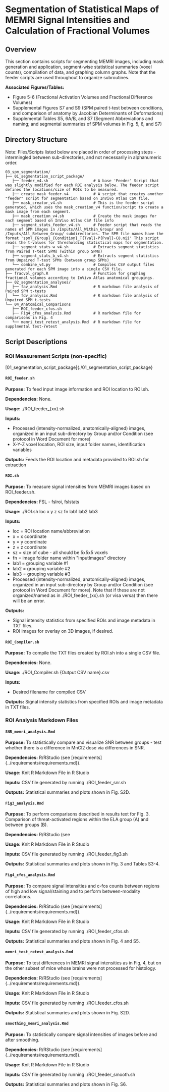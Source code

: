 # Segmentation of Statistical Maps of MEMRI Signal Intensities and Calculation of Fractional Volumes

## Overview
This section contains scripts for segmenting MEMRI images, including mask generation and application, segment-wise statistical summaries (voxel counts), compilation of data, and graphing column graphs. Note that the feeder scripts are used throughout to organize subroutines.

**Associated Figures/Tables:**
- Figure 5-6 (Fractional Activation Volumes and Fractional Difference Volumes)
- Supplemental Figures S7 and S9 (SPM paired t-test between conditions, and comparison of anatomy by Jacobian Determinants of Deformations)
- Supplemental Tables S5, 6A/B, and S7 (Segment Abbreviations and naming; and segmental summaries of SPM volumes in Fig. 5, 6, and S7)

## Directory Structure

Note: Files/Scripts listed below are placed in order of processing steps - intermingled between sub-directories, and not necessarily in alphanumeric order.

```
03_spm_segmentation/
├── 01_segmentation_script_package/
   ├── feeder_v4.sh                    # A base 'Feeder' Script that was slightly modified for each ROI analysis below. The feeder script defines the locations/size of ROIs to be measured. 
   ├── create_mask_feeder.v4           # A script that creates another "feeder" script for segmentation based on InVivo Atlas CSV file.  
   ├── mask_creator_v4.sh              # This is the feeder script generated, which uses the mask_creation_v4 function/script to create a mask image from each segment. 
   ├── mask_creation_v4.sh             # Create the mask images for each segment based on InVivo Atlas CSV file info
   ├── segment_stats_feeder_v4.sh      # Feeder script that reads the names of SPM images in /Inputs/All_Within_Group/ and /Inputs/All_Between_Group/ subdirectories. The SPM file names have the format 'spmT_{Group}_{Condition}_T{Tval}-P{Pval}-C8.nii' This script reads the t-values for thresholding statistical maps for segmentation.
   ├── segment_stats_w_v4.sh           # Extracts segment statistics from Paired T-test SPMs (within group SPMs)
   ├── segment_stats_b_v4.sh           # Extracts segment statistics from Unpaired T-test SPMs (between group SPMs)
   └── combine_v4.py                   # Compiles CSV output files generated for each SPM image into a single CSV file.
├── fracvol_graph.R                    # Function for graphing fractional volumes according to InVivo Atlas anatomical groupings.
├── 02_segmentation_analyses/                   
│  ├── fav_analysis.Rmd                # R markdown file analysis of Paired SPM t-tests             
│  └── fdv_analysis.Rmd                # R markdown file analysis of Unpaired SPM t-tests  
└── 04_Anatomical_Comparisons     
   ├── ROI_feeder_cfos.sh                    
   ├── Fig4_cfos_analysis.Rmd          # R markdown file for comparisons in Fig. 4
   └── memri_test_retest_analysis.Rmd  # R markdown file for supplmental test-retest              

```

## Script Descriptions

### ROI Measurement Scripts (non-specific)

[01_segmentation_script_package]{./01_segmentation_script_package}

#### `ROI_feeder.sh`
**Purpose:** To feed input image information and ROI location to ROI.sh. 

**Dependencies:** None.

**Usage:** ./ROI_feeder_{xx}.sh 

**Inputs:** 
  - Processed (intensity-normalized, anatomically-aligned) images, organized in an input sub-directory by Group and/or Condition (see protocol in Word Document for more)
  - X-Y-Z voxel location, ROI size, input folder names, identification variables

**Outputs:** Feeds the ROI location and metadata provided to ROI.sh for extraction

#### `ROI.sh`
**Purpose:** To measure signal intensities from MEMRI images based on ROI_feeder.sh. 

**Dependencies:** FSL - fslroi, fslstats

**Usage:** ./ROI.sh loc x y z sz fn lab1 lab2 lab3

**Inputs:** 
 - loc = ROI location name/abbreviation
 - x = x coordinate
 - y = y coordinate
 - z = z coordinate
 - sz = size of cube - all should be 5x5x5 voxels
 - fn = image folder name within "InputImages" directory
 - lab1 = grouping variable #1
 - lab2 = grouping variable #2
 - lab3 = grouping variable #3
 - Processed (intensity-normalized, anatomically-aligned) images, organized in an input sub-directory by Group and/or Condition (see protocol in Word Document for more). Note that if these are not organized/named as in ./ROI_feeder_{xx}.sh (or visa versa) then there will be an error.

**Outputs:**
  - Signal intensity statistics from specified ROIs and image metadata in TXT files.
  - ROI images for overlay on 3D images, if desired.

#### `ROI_Compiler.sh`
**Purpose:** To compile the TXT files created by ROI.sh into a single CSV file. 

**Dependencies:** None.

**Usage:** ./ROI_Compiler.sh {Output CSV name}.csv

**Inputs:** 
  - Desired filename for compiled CSV 

**Outputs:** Signal intensity statistics from specified ROIs and image metadata in TXT files.

### ROI Analysis Markdown Files 

#### `SNR_memri_analysis.Rmd`
**Purpose:** To statistically compare and visualize SNR between groups - test whether there is a difference in MnCl2 dose via differences in SNR.

**Dependencies:** R/RStudio (see [requirements]{../requirements/requirements.md}).

**Usage:** Knit R Markdown File in R Studio

**Inputs:** CSV file generated by running ./ROI_feeder_snr.sh 

**Outputs:** Statistical summaries and plots shown in Fig. S2D.

#### `Fig3_analysis.Rmd`
**Purpose:** To perform comparisons described in results text for Fig. 3. Comparison of threat-activated regions within the ELA group (A) and between groups (B).  

**Dependencies:** R/RStudio (see 

**Usage:** Knit R Markdown File in R Studio

**Inputs:** CSV file generated by running ./ROI_feeder_fig3.sh 

**Outputs:** Statistical summaries and plots shown in Fig. 3 and Tables S3-4.

#### `Fig4_cfos_analysis.Rmd`
**Purpose:** To compare signal intensities and c-fos counts between regions of high and low signal/staining and to perform between-modality correlations.

**Dependencies:** R/RStudio (see [requirements]{../requirements/requirements.md}).

**Usage:** Knit R Markdown File in R Studio

**Inputs:** CSV file generated by running ./ROI_feeder_cfos.sh 

**Outputs:** Statistical summaries and plots shown in Fig. 4 and S5.

#### `memri_test_retest_analysis.Rmd`
**Purpose:** To test differences in MEMRI signal intensities as in Fig, 4, but on the other subset of mice whose brains were not processed for histology.

**Dependencies:** R/RStudio (see [requirements]{../requirements/requirements.md}).

**Usage:** Knit R Markdown File in R Studio

**Inputs:** CSV file generated by running ./ROI_feeder_cfos.sh 

**Outputs:** Statistical summaries and plots shown in Fig. S2D.

#### `smoothing_memri_analysis.Rmd`
**Purpose:** To statistically compare signal intensities of images before and after smoothing.

**Dependencies:** R/RStudio (see [requirements]{../requirements/requirements.md}).

**Usage:** Knit R Markdown File in R Studio

**Inputs:** CSV file generated by running ./ROI_feeder_smooth.sh

**Outputs:** Statistical summaries and plots shown in Fig. S6.
